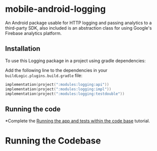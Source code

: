 # mobile-android-logging
An Android package usable for HTTP logging and passing analytics to a third-party SDK, also included is an abstraction class for using Google's Firebase analytics platform.

## Installation

To use this Logging package in a project using gradle dependencies:

Add the following line to the dependencies in your `buildLogic.plugins.build.gradle` file:

```kotlin
implementation(project(":modules:logging:api"))
implementation(project(":modules:logging:impl"))
implementation(project(":modules:logging:testdouble"))
```

## Running the code
*Complete the [Running the app and tests within the code base] tutorial.

# Running the Codebase
[Running the app and tests within the code base]: docs/developerSetup/runningTheCodeBase.md